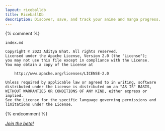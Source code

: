 ```yaml
---
layout: riceballdb
title: RiceballDb
description: Discover, save, and track your anime and manga progress.
---
```


{% comment %}

    index.md

    Copyright © 2023 Aditya Bhat. All rights reserved.
    Licensed under the Apache License, Version 2.0 (the "License");
    you may not use this file except in compliance with the License.
    You may obtain a copy of the License at

        http://www.apache.org/licenses/LICENSE-2.0

    Unless required by applicable law or agreed to in writing, software
    distributed under the License is distributed on an "AS IS" BASIS,
    WITHOUT WARRANTIES OR CONDITIONS OF ANY KIND, either express or implied.
    See the License for the specific language governing permissions and
    limitations under the License.

{% endcomment %}

_[Join the beta!](https://testflight.apple.com/join/Maejdsvw)_
